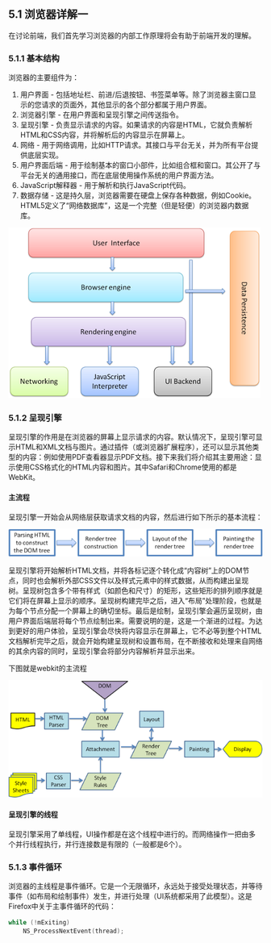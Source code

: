 ## 5.1 浏览器详解一
在讨论前端，我们首先学习浏览器的内部工作原理将会有助于前端开发的理解。

### 5.1.1 基本结构
浏览器的主要组件为：
1. 用户界面 - 包括地址栏、前进/后退按钮、书签菜单等。除了浏览器主窗口显示的您请求的页面外，其他显示的各个部分都属于用户界面。
2. 浏览器引擎 - 在用户界面和呈现引擎之间传送指令。
3. 呈现引擎 - 负责显示请求的内容。如果请求的内容是HTML，它就负责解析HTML和CSS内容，并将解析后的内容显示在屏幕上。
4. 网络 - 用于网络调用，比如HTTP请求。其接口与平台无关，并为所有平台提供底层实现。
5. 用户界面后端 - 用于绘制基本的窗口小部件，比如组合框和窗口。其公开了与平台无关的通用接口，而在底层使用操作系统的用户界面方法。
6. JavaScript解释器 - 用于解析和执行JavaScript代码。
7. 数据存储 - 这是持久层，浏览器需要在硬盘上保存各种数据，例如Cookie。HTML5定义了“网络数据库”，这是一个完整（但是轻便）的浏览器内数据库。

![5-1-browser-component](../img/5-1-browser-component.png)

### 5.1.2 呈现引擎
呈现引擎的作用是在浏览器的屏幕上显示请求的内容。默认情况下，呈现引擎可显示HTML和XML文档与图片。通过插件（或浏览器扩展程序），还可以显示其他类型的内容：例如使用PDF查看器显示PDF文档。接下来我们将介绍其主要用途：显示使用CSS格式化的HTML内容和图片。其中Safari和Chrome使用的都是WebKit。

#### 主流程

呈现引擎一开始会从网络层获取请求文档的内容，然后进行如下所示的基本流程：

![5-1-render-engine-flow](../img/5-1-render-engine-flow.png)

呈现引擎将开始解析HTML文档，并将各标记逐个转化成“内容树”上的DOM节点，同时也会解析外部CSS文件以及样式元素中的样式数据，从而构建出呈现树。呈现树包含多个带有样式（如颜色和尺寸）的矩形，这些矩形的排列顺序就是它们将在屏幕上显示的顺序。呈现树构建完毕之后，进入“布局”处理阶段，也就是为每个节点分配一个屏幕上的确切坐标。最后是绘制，呈现引擎会遍历呈现树，由用户界面后端层将每个节点绘制出来。需要说明的是，这是一个渐进的过程。为达到更好的用户体验，呈现引擎会尽快将内容显示在屏幕上，它不必等到整个HTML文档解析完毕之后，就会开始构建呈现树和设置布局，在不断接收和处理来自网络的其余内容的同时，呈现引擎会将部分内容解析并显示出来。

下图就是webkit的主流程

![5-1-webkit-flow](../img/5-1-webkit-flow.png)

#### 呈现引擎的线程
呈现引擎采用了单线程，UI操作都是在这个线程中进行的。而网络操作一把由多个并行线程执行，并行连接数是有限的（一般都是6个）。

### 5.1.3 事件循环

浏览器的主线程是事件循环。它是一个无限循环，永远处于接受处理状态，并等待事件（如布局和绘制事件）发生，并进行处理（UI系统都采用了此模型）。这是Firefox中关于主事件循环的代码：
```c
while (!mExiting)
    NS_ProcessNextEvent(thread);
```
